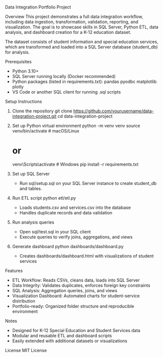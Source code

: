 Data Integration Portfolio Project

Overview
This project demonstrates a full data integration workflow, including data ingestion, transformation, validation, reporting, and visualization. The goal is to showcase skills in SQL Server, Python ETL, data analysis, and dashboard creation for a K-12 education dataset.

The dataset consists of student information and special education services, which are transformed and loaded into a SQL Server database (student_db) for analysis.

Prerequisites
- Python 3.10+
- SQL Server running locally (Docker recommended)
- Python packages (listed in requirements.txt):
  pandas
  pyodbc
  matplotlib
  plotly
- VS Code or another SQL client for running .sql scripts

Setup Instructions

1. Clone the repository
   git clone https://github.com/yourusername/data-integration-project.git
   cd data-integration-project

2. Set up Python virtual environment
   python -m venv venv
   source venv/bin/activate       # macOS/Linux
   # or
   venv\Scripts\activate          # Windows
   pip install -r requirements.txt

3. Set up SQL Server
   - Run sql/setup.sql on your SQL Server instance to create student_db and tables.

4. Run ETL script
   python etl/etl.py
   - Loads students.csv and services.csv into the database
   - Handles duplicate records and data validation

5. Run analysis queries
   - Open sql/test.sql in your SQL client
   - Execute queries to verify joins, aggregations, and views

6. Generate dashboard
   python dashboards/dashboard.py
   - Creates dashboards/dashboard.html with visualizations of student services

Features

- ETL Workflow: Reads CSVs, cleans data, loads into SQL Server
- Data Integrity: Validates duplicates, enforces foreign key constraints
- SQL Analysis: Aggregation queries, joins, and views
- Visualization Dashboard: Automated charts for student-service distribution
- Portfolio-ready: Organized folder structure and reproducible environment

Notes
- Designed for K-12 Special Education and Student Services data
- Modular and reusable ETL and dashboard scripts
- Easily extended with additional datasets or visualizations

License
MIT License
